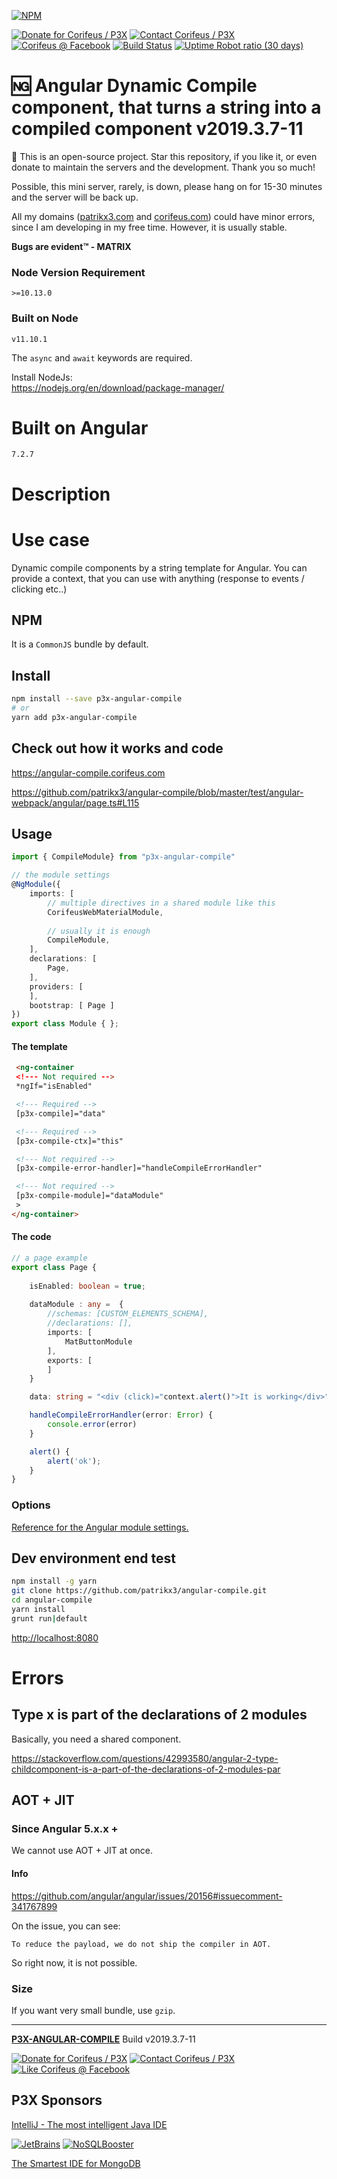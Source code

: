 [//]: #@corifeus-header
  
[![NPM](https://nodei.co/npm/p3x-angular-compile.png?downloads=true&downloadRank=true&stars=true)](https://www.npmjs.com/package/p3x-angular-compile/)

  

[![Donate for Corifeus / P3X](https://img.shields.io/badge/Donate-Corifeus-003087.svg)](https://paypal.me/patrikx3) [![Contact Corifeus / P3X](https://img.shields.io/badge/Contact-P3X-ff9900.svg)](https://www.patrikx3.com/en/front/contact) [![Corifeus @ Facebook](https://img.shields.io/badge/Facebook-Corifeus-3b5998.svg)](https://www.facebook.com/corifeus.software)  [![Build Status](https://api.travis-ci.com/patrikx3/angular-compile.svg?branch=master)](https://travis-ci.com/patrikx3/angular-compile) 
[![Uptime Robot ratio (30 days)](https://img.shields.io/uptimerobot/ratio/m780749701-41bcade28c1ea8154eda7cca.svg)](https://uptimerobot.patrikx3.com/)

 


 
# 🆖 Angular Dynamic Compile component, that turns a string into a compiled component v2019.3.7-11  

  
🙏 This is an open-source project. Star this repository, if you like it, or even donate to maintain the servers and the development. Thank you so much!

Possible, this mini server, rarely, is down, please hang on for 15-30 minutes and the server will be back up.

All my domains ([patrikx3.com](https://patrikx3.com) and [corifeus.com](https://corifeus.com)) could have minor errors, since I am developing in my free time. However, it is usually stable.

**Bugs are evident™ - MATRIX️**  
    

### Node Version Requirement 
``` 
>=10.13.0 
```  
   
### Built on Node 
``` 
v11.10.1
```   
   
The ```async``` and ```await``` keywords are required.

Install NodeJs:    
https://nodejs.org/en/download/package-manager/    


# Built on Angular

```text
7.2.7
```
            


# Description  

                        
[//]: #@corifeus-header:end


# Use case
Dynamic compile components by a string template for Angular. You can provide a context, that you can use with anything (response to events / clicking etc..) 

## NPM 

It is a ```CommonJS``` bundle by default.
  
## Install
  
```bash
npm install --save p3x-angular-compile
# or
yarn add p3x-angular-compile
```

## Check out how it works and code

https://angular-compile.corifeus.com  

https://github.com/patrikx3/angular-compile/blob/master/test/angular-webpack/angular/page.ts#L115

## Usage

```typescript
import { CompileModule} from "p3x-angular-compile"

// the module settings
@NgModule({
    imports: [
        // multiple directives in a shared module like this
        CorifeusWebMaterialModule,
        
        // usually it is enough
        CompileModule,
    ],
    declarations: [
        Page,
    ],
    providers: [
    ],
    bootstrap: [ Page ]
})
export class Module { };
```

#### The template    
```html
 <ng-container 
 <!--- Not required -->
 *ngIf="isEnabled" 

 <!--- Required -->
 [p3x-compile]="data"

 <!--- Required -->
 [p3x-compile-ctx]="this"

 <!--- Not required -->
 [p3x-compile-error-handler]="handleCompileErrorHandler"

 <!--- Not required -->
 [p3x-compile-module]="dataModule"
 >     
</ng-container>
```

#### The code
```typescript
// a page example
export class Page {
    
    isEnabled: boolean = true;
    
    dataModule : any =  {
        //schemas: [CUSTOM_ELEMENTS_SCHEMA],
        //declarations: [],
        imports: [
            MatButtonModule
        ],
        exports: [       
        ]
    }

    data: string = "<div (click)="context.alert()">It is working</div>";

    handleCompileErrorHandler(error: Error) {
        console.error(error)
    }

    alert() {
        alert('ok');
    }
}
```


<!--

#### Actual used dynamic compiler
I use a dynamic Markdown page with ```p3x-angular-compile```:
[Module](https://github.com/patrikx3/corifeus-app-web-pages/blob/master/src/angular/module.ts) , [Example page](https://github.com/patrikx3/corifeus-app-web-pages/blob/master/src/angular/modules/cory-page.ts)


#### Service
[Please refer to use an a service](https://github.com/patrikx3/angular-compile/blob/master/test/angular-webpack/angular/page.ts)

```typescript
export interface CompileOptions {   
    // cached by template
    template: string;
    container: ViewContainerRef;
    context?: any,
    
    // you can customize here any you want to
    // CommonModule, BrowserModule are auto added 
    // (like *ngIf and angular default directives)
    // though CompileModule.forRoot is usually enough
    // so you do not need to use it
    module?: NgModule;
    
    onCompiled?: Function,
    onError?: Function;

}
```

-->

### Options
[Reference for the Angular module settings.](
https://github.com/angular/angular/blob/master/packages/core/src/metadata/ng_module.ts)

<!--
The templates are cached.
-->

<!--

### Deployed example
[Corifeus Pages (JIT + AOT at once)](https://pages.corifeus.com)

#### For now, until there is no options in Angular to use JIT, I just use AOT, so I don't use this component  

[Corifeus Pages (AOT)](https://pages.corifeus.com)

  
[https://github.com/patrikx3/corifeus-app-web-pages/blob/master/src/angular/modules/cory-page.ts](https://github.com/patrikx3/corifeus-app-web-pages/blob/master/src/angular/modules/cory-page.ts)

  -->


## Dev environment end test
   
```bash
npm install -g yarn
git clone https://github.com/patrikx3/angular-compile.git
cd angular-compile
yarn install
grunt run|default
```

[http://localhost:8080](http://localhost:8080)



# Errors

## Type x is part of the declarations of 2 modules
 
Basically, you need a shared component.
 
https://stackoverflow.com/questions/42993580/angular-2-type-childcomponent-is-a-part-of-the-declarations-of-2-modules-par

## AOT + JIT

### Since Angular 5.x.x +

We cannot use AOT + JIT at once.


#### Info
https://github.com/angular/angular/issues/20156#issuecomment-341767899

On the issue, you can see:
```text
To reduce the payload, we do not ship the compiler in AOT.
```


So right now, it is not possible.

<!---
### Angular 4.x.x

It is not working out of the box (the default is either JIT or AOT, not both), but the apps become 10 folds faster. The ``@ngtools/webpack`` is AOT and the ```awesome-typescript-loader``` is JIT only. 
  
The solution can be architect with the ```@angular/compiler``` and the ```awesome-typescript-loader``` together. A miracle!

Example here (since I am using Angular 5 not, it is not AOT + JIT anymore, but if you are on Angular 4, you can do it):
[More info about AOT + JIT](https://pages.corifeus.com/github/corifeus-builder-angular/artifacts/readme/skeleton.html)

-->

### Size
If you want very small bundle, use ```gzip```.

[//]: #@corifeus-footer

---

[**P3X-ANGULAR-COMPILE**](https://pages.corifeus.com/angular-compile) Build v2019.3.7-11 

[![Donate for Corifeus / P3X](https://img.shields.io/badge/Donate-Corifeus-003087.svg)](https://www.paypal.com/cgi-bin/webscr?cmd=_s-xclick&hosted_button_id=QZVM4V6HVZJW6)  [![Contact Corifeus / P3X](https://img.shields.io/badge/Contact-P3X-ff9900.svg)](https://www.patrikx3.com/en/front/contact) [![Like Corifeus @ Facebook](https://img.shields.io/badge/LIKE-Corifeus-3b5998.svg)](https://www.facebook.com/corifeus.software) 


## P3X Sponsors

[IntelliJ - The most intelligent Java IDE](https://www.jetbrains.com/?from=patrikx3)
  
[![JetBrains](https://cdn.corifeus.com/assets/svg/jetbrains-logo.svg)](https://www.jetbrains.com/?from=patrikx3) [![NoSQLBooster](https://cdn.corifeus.com/assets/png/nosqlbooster-70x70.png)](https://www.nosqlbooster.com/)

[The Smartest IDE for MongoDB](https://www.nosqlbooster.com)
  
  
 

[//]: #@corifeus-footer:end
